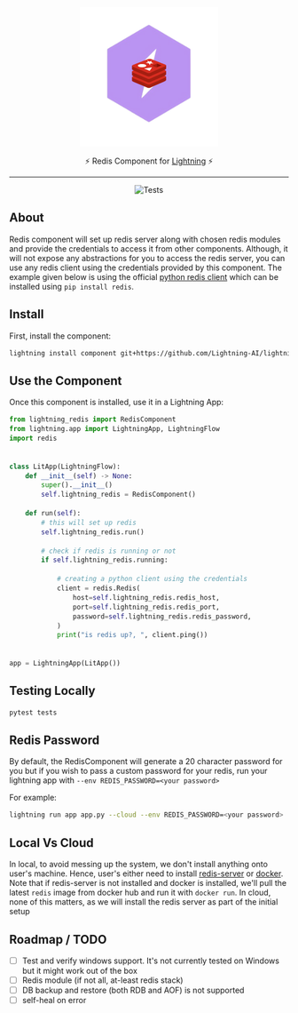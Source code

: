 <!---:lai-name: LightningRedis--->

<div align="center">
<img src="static/lightning-redis.png" width="250px">

⚡ Redis Component for [Lightning](https://lightning.ai) ⚡

______________________________________________________________________

![Tests](https://github.com/Lightning-AI/lightning-redis/actions/workflows/ci-testing.yml/badge.svg)

</div>

## About

Redis component will set up redis server along with chosen redis modules and provide the credentials to access it
from other components. Although, it will not expose any abstractions for you to
access the redis server, you can use any redis client using the credentials provided
by this component. The example given below is using the official [python redis client](https://github.com/Redis/redis-py)
which can be installed using `pip install redis`.

## Install

First, install the component:

```bash
lightning install component git+https://github.com/Lightning-AI/lightning-redis.git@main
```

## Use the Component

Once this component is installed, use it in a Lightning App:

```python
from lightning_redis import RedisComponent
from lightning.app import LightningApp, LightningFlow
import redis


class LitApp(LightningFlow):
    def __init__(self) -> None:
        super().__init__()
        self.lightning_redis = RedisComponent()

    def run(self):
        # this will set up redis
        self.lightning_redis.run()

        # check if redis is running or not
        if self.lightning_redis.running:

            # creating a python client using the credentials
            client = redis.Redis(
                host=self.lightning_redis.redis_host,
                port=self.lightning_redis.redis_port,
                password=self.lightning_redis.redis_password,
            )
            print("is redis up?, ", client.ping())


app = LightningApp(LitApp())
```

## Testing Locally

```python
pytest tests
```

## Redis Password

By default, the RedisComponent will generate a 20 character password for you but if you wish to pass
a custom password for your redis, run your lightning app with `--env REDIS_PASSWORD=<your password>`

For example:

```bash
lightning run app app.py --cloud --env REDIS_PASSWORD=<your password>
```

## Local Vs Cloud

In local, to avoid messing up the system, we don't install anything onto user's machine. Hence, user's either need to
install [redis-server](https://redis.io/docs/getting-started/installation/) or
[docker](https://docs.docker.com/engine/install/). Note that if redis-server is not installed and docker is installed,
we'll pull the latest `redis` image from docker hub and run it with `docker run`.
In cloud, none of this matters, as we will install the redis server as part of the initial setup

## Roadmap / TODO

- [ ] Test and verify windows support. It's not currently tested on Windows but it might work out of the box
- [ ] Redis module (if not all, at-least redis stack)
- [ ] DB backup and restore (both RDB and AOF) is not supported
- [ ] self-heal on error
